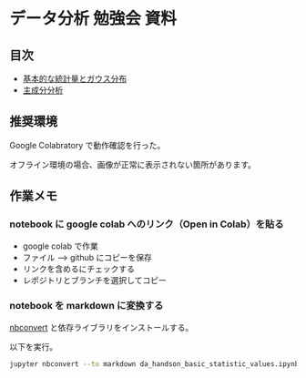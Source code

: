 # データ分析 勉強会 資料

## 目次

- [基本的な統計量とガウス分布](da_handson_basic_statistic_values.ipynb)
- [主成分分析](da_handson_pca.ipynb)

## 推奨環境

Google Colabratory で動作確認を行った。

オフライン環境の場合、画像が正常に表示されない箇所があります。

## 作業メモ

### notebook に google colab へのリンク（Open in Colab）を貼る

- google colab で作業
- ファイル --> github にコピーを保存
- リンクを含めるにチェックする
- レポジトリとブランチを選択してコピー

### notebook を markdown に変換する

[nbconvert](https://nbconvert.readthedocs.io/en/latest/) と依存ライブラリをインストールする。

以下を実行。

```bash
jupyter nbconvert --to markdown da_handson_basic_statistic_values.ipynb
```



